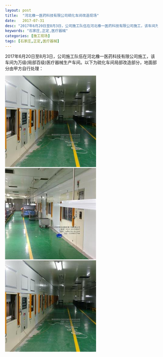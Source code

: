 ```yaml
---
layout: post
title:  "河北橡一医药科技有限公司硫化车间改造现场"
date:   2017-07-31
desc: "2017年6月20日至8月3日，公司施工队伍在河北橡一医药科技有限公司施工，该车间为万级(局部百级)医疗器械生产车间。"
keywords: "石家庄,正定,医疗器械"
categories: [施工现场]
tags: [石家庄,正定,医疗器械]
---
```


2017年6月20日至8月3日，公司施工队伍在河北橡一医药科技有限公司施工，该车间为万级(局部百级)医疗器械生产车间。以下为硫化车间局部改造部分，地面部分由甲方自行处理：

<a href="/static/img/2017/07/3101.jpg" data-fancybox><img src="/static/img/2017/07/3101s.jpg"></a>  <a href="/static/img/2017/07/3102.jpg" data-fancybox><img src="/static/img/2017/07/3102s.jpg"></a>  <a href="/static/img/2017/07/3103.jpg" data-fancybox><img src="/static/img/2017/07/3101s.jpg"></a>
